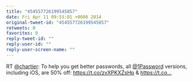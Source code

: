 ```yaml
---
title: "454557726199545857"
date: Fri Apr 11 09:53:01 +0000 2014
original-tweet-id: "454557726199545857"
retweets: 0
favorites: 0
reply-tweet-id: ""
reply-user-id: ""
reply-user-screen-name: ""
---
```

RT <a href="https://twitter.com/chartier">@chartier</a>: To help you get better passwords, all <a href="https://twitter.com/1Password">@1Password</a> versions, including iOS, are 50% off: <a href="https://t.co/zvXPKXZsHp">https://t.co/zvXPKXZsHp</a> &amp; https://t.co…
